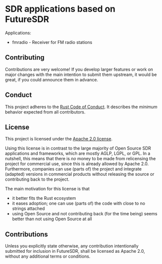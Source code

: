 # SDR applications based on FutureSDR

Applications:
* fmradio - Receiver for FM radio stations


## Contributing

Contributions are very welcome! If you develop larger features or work on
major changes with the main intention to submit them upstream, it would be
great, if you could announce them in advance.

## Conduct

This project adheres to the [Rust Code of Conduct][coc]. It describes
the _minimum_ behavior expected from all contributors.

[coc]: https://github.com/rust-lang/rust/blob/master/CODE_OF_CONDUCT.md

## License

This project is licensed under the [Apache 2.0 license][lic].

Using this license is in contrast to the large majority of Open Source SDR
applications and frameworks, which are mostly AGLP, LGPL, or GPL. In a nutshell,
this means that there is *no* money to be made from relicensing the project for
commercial use, since this is already allowed by Apache 2.0. Furthermore,
companies can use (parts of) the project and integrate (adapted) versions in
commercial products without releasing the source or contributing back to the
project.

The main motivation for this license is that
* it better fits the Rust ecosystem
* it eases adoption; one can use (parts of) the code with close to no strings
  attached
* using Open Source and not contributing back (for the time being) seems better
  than not using Open Source at all

[lic]: https://github.com/futuresdr/futuresdr/blob/master/LICENSE.

## Contributions

Unless you explicitly state otherwise, any contribution intentionally submitted
for inclusion in FutureSDR, shall be licensed as Apache 2.0, without any
additional terms or conditions.